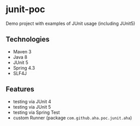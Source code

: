 # junit-poc
Demo project with examples of JUnit usage (including JUnit5)

## Technologies
* Maven 3
* Java 8
* JUnit 5
* Spring 4.3
* SLF4J

## Features
* testing via JUnit 4
* testing via JUnit 5
* testing via Spring Test
* custom Runner (package `com.github.aha.poc.junit.aha`)
